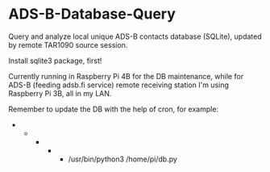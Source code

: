 # ADS-B-Database-Query
Query and analyze local unique ADS-B contacts database (SQLite), updated by remote TAR1090 source session.

Install sqlite3 package, first! 

Currently running in Raspberry Pi 4B for the DB maintenance, while for ADS-B (feeding adsb.fi service) remote receiving station I'm using Raspberry Pi 3B, all in my LAN. 

Remember to update the DB with the help of cron, for example:

* * * * * /usr/bin/python3 /home/pi/db.py 
